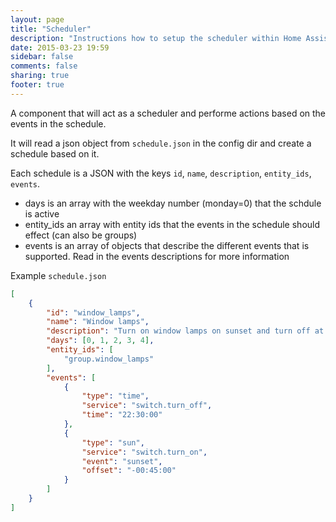 ```yaml
---
layout: page
title: "Scheduler"
description: "Instructions how to setup the scheduler within Home Assistant."
date: 2015-03-23 19:59
sidebar: false
comments: false
sharing: true
footer: true
---
```


A component that will act as a scheduler and performe actions based
on the events in the schedule.

It will read a json object from `schedule.json` in the config dir and create a schedule based on it.

Each schedule is a JSON with the keys `id`, `name`, `description`, `entity_ids`, `events`.

- days is an array with the weekday number (monday=0) that the schdule
    is active
- entity_ids an array with entity ids that the events in the schedule should
    effect (can also be groups)
- events is an array of objects that describe the different events that is
    supported. Read in the events descriptions for more information

Example `schedule.json`

```json
[
    {
        "id": "window_lamps",
        "name": "Window lamps",
        "description": "Turn on window lamps on sunset and turn off at 22:30",
        "days": [0, 1, 2, 3, 4],
        "entity_ids": [
            "group.window_lamps"
        ],
        "events": [
            {
                "type": "time",
                "service": "switch.turn_off",
                "time": "22:30:00"
            },
            {
                "type": "sun",
                "service": "switch.turn_on",
                "event": "sunset",
                "offset": "-00:45:00"
            }
        ]
    }
]
```
